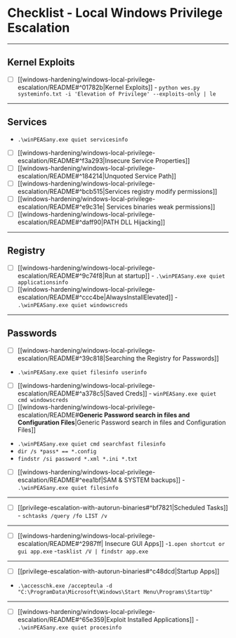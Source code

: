 # Checklist - Local Windows Privilege Escalation
***
##  Kernel Exploits

* [ ] [[windows-hardening/windows-local-privilege-escalation/README#^01782b|Kernel Exploits]] - `python wes.py systeminfo.txt -i 'Elevation
of Privilege' --exploits-only | le`
***
## Services
 -  `.\winPEASany.exe quiet servicesinfo`
   
* [ ] [[windows-hardening/windows-local-privilege-escalation/README#^f3a293|Insecure Service Properties]] 
* [ ] [[windows-hardening/windows-local-privilege-escalation/README#^184214|Unquoted Service Path]] 
* [ ] [[windows-hardening/windows-local-privilege-escalation/README#^bcb515|Services registry modify permissions]]
* [ ] [[windows-hardening/windows-local-privilege-escalation/README#^e9c31e| Services binaries weak permissions]]
* [ ] [[windows-hardening/windows-local-privilege-escalation/README#^daff90|PATH DLL Hijacking]]
***
## Registry

* [ ] [[windows-hardening/windows-local-privilege-escalation/README#^9c74f8|Run at startup]] - `.\winPEASany.exe quiet applicationsinfo`
* [ ] [[windows-hardening/windows-local-privilege-escalation/README#^ccc4be|AlwaysInstallElevated]] - `.\winPEASany.exe quiet windowscreds`
***

## Passwords

* [ ] [[windows-hardening/windows-local-privilege-escalation/README#^39c818|Searching the Registry for Passwords]] 
- `.\winPEASany.exe quiet filesinfo userinfo`
* [ ]  [[windows-hardening/windows-local-privilege-escalation/README#^a378c5|Saved Creds]] - `winPEASany.exe quiet cmd windowscreds`
* [ ] [[windows-hardening/windows-local-privilege-escalation/README#**Generic Password search in files and Configuration Files**|Generic Password search in files and Configuration Files]] 
- `.\winPEASany.exe quiet cmd searchfast filesinfo`
- `dir /s *pass* == *.config`
- `findstr /si password *.xml *.ini *.txt`
* [ ] [[windows-hardening/windows-local-privilege-escalation/README#^eea1bf|SAM & SYSTEM backups]] - `.\winPEASany.exe quiet filesinfo`
***
* [ ] [[privilege-escalation-with-autorun-binaries#^bf7821|Scheduled Tasks]] - `schtasks /query /fo LIST /v`
***
* [ ]  [[windows-hardening/windows-local-privilege-escalation/README#^2987ff| Insecure GUI Apps]] 
-`1.open shortcut or gui app.exe`
-`tasklist /V | findstr app.exe`
***
* [ ] [[privilege-escalation-with-autorun-binaries#^c48dcd|Startup Apps]] 
* `.\accesschk.exe /accepteula -d "C:\ProgramData\Microsoft\Windows\Start Menu\Programs\StartUp"`
***
* [ ] [[windows-hardening/windows-local-privilege-escalation/README#^65e359|Exploit Installed Applications]] - `.\winPEASany.exe quiet procesinfo`
